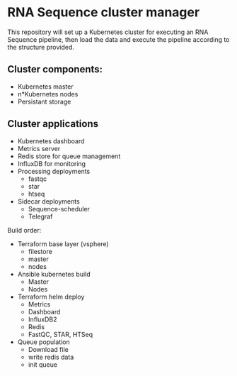 # RNA Sequence cluster manager
This repository will set up a Kubernetes cluster for executing an RNA Sequence pipeline, then load the data and
execute the pipeline according to the structure provided.

## Cluster components:

- Kubernetes master
- n\*Kubernetes nodes
- Persistant storage

## Cluster applications

- Kubernetes dashboard
- Metrics server
- Redis store for queue management
- InfluxDB for monitoring
- Processing deployments
  - fastqc
  - star
  - htseq
- Sidecar deployments
  - Sequence-scheduler
  - Telegraf

Build order:
- Terraform base layer (vsphere)
  - filestore
  - master
  - nodes
- Ansible kubernetes build
  - Master
  - Nodes
- Terraform helm deploy
  - Metrics
  - Dashboard
  - InfluxDB2
  - Redis
  - FastQC, STAR, HTSeq
- Queue population
  - Download file
  - write redis data
  - init queue

